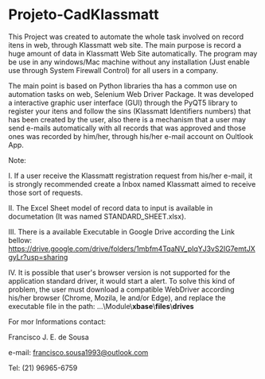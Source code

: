 # Projeto-CadKlassmatt
This Project was created to automate the whole task involved on record itens in web, through Klassmatt web site. The main purpose is record a huge amount of data in Klassmatt Web Site automatically. The program may be use in any windows/Mac machine without any installation (Just enable use through System Firewall Control) for all users in a company.

The main point is based on Python libraries tha has a common use on automation tasks on web, Selenium Web Driver Package. It was developed a interactive graphic user interface (GUI) through the PyQT5 library to register your itens and follow the sins (Klassmatt Identifiers numbers) that has been created by the user, also there is a mechanism that a user may send e-mails automatically with all records that was approved and those ones was recorded by him/her, through his/her e-mail account on Oultlook App.

Note:

I. If a user receive the Klassmatt registration request from his/her e-mail, it is strongly recommended create a Inbox named Klassmatt aimed to receive those sort of requests.

II. The Excel Sheet model of record data to input is available in documetation (It was named STANDARD_SHEET.xlsx).

III. There is a available Executable in Google Drive according the Link bellow:
              https://drive.google.com/drive/folders/1mbfm4TqaNV_pIqYJ3vS2IG7emtJXgyLr?usp=sharing

IV. It is possible that user's browser version is not supported for the application standard driver, it would start a alert. To solve this kind of problem, the user must download a compatible WebDriver according his/her browser (Chrome, Mozila, Ie and/or Edge), and replace the executable file in the path:
...\Module\\__xbase__\\__files__\\__drives__

For mor Informations contact:

Francisco J. E. de Sousa

e-mail: francisco.sousa1993@outlook.com

Tel: (21) 96965-6759
